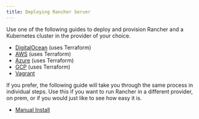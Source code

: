 ```yaml
---
title: Deploying Rancher Server
---
```


<head>
  <link rel="canonical" href="https://ranchermanager.docs.rancher.com/getting-started/quick-start-guides/deploy-rancher-manager"/>
</head>

Use one of the following guides to deploy and provision Rancher and a Kubernetes cluster in the provider of your choice.

- [DigitalOcean](digitalocean.md) (uses Terraform)
- [AWS](aws.md) (uses Terraform)
- [Azure](azure.md) (uses Terraform)
- [GCP](gcp.md) (uses Terraform)
- [Vagrant](vagrant.md)

If you prefer, the following guide will take you through the same process in individual steps. Use this if you want to run Rancher in a different provider, on prem, or if you would just like to see how easy it is.

- [Manual Install](helm-cli.md)
